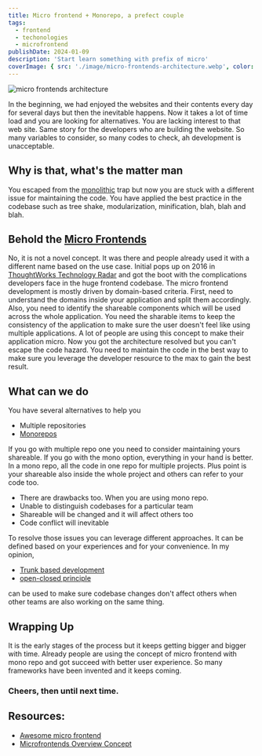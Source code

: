 ```yaml
---
title: Micro frontend + Monorepo, a prefect couple
tags:
  - frontend
  - techonologies
  - microfrontend
publishDate: 2024-01-09
description: 'Start learn something with prefix of micro'
coverImage: { src: './image/micro-frontends-architecture.webp', color: '#60974D' }
---
```


![micro frontends architecture](/images/micro-frontends-architecture.webp)

In the beginning, we had enjoyed the websites and their contents every day for several days but then the inevitable happens. Now it takes a lot of time load and you are looking for alternatives. You are lacking interest to that web site. Same story for the developers who are building the website. So many variables to consider, so many codes to check, ah development is unacceptable.

## Why is that, what's the matter man

You escaped from the [monolithic](https://microservices.io/patterns/monolithic.html) trap but now you are stuck with a different issue for maintaining the code. You have applied the best practice in the codebase such as tree shake, modularization, minification, blah, blah and blah.

## Behold the [Micro Frontends](https://micro-frontends.org/)

No, it is not a novel concept. It was there and people already used it with a different name based on the use case. Initial pops up on 2016 in [ThoughtWorks Technology Radar](https://www.thoughtworks.com/radar/techniques/micro-frontends) and got the boot with the complications developers face in the huge frontend codebase.
The micro frontend development is mostly driven by domain-based criteria. First, need to understand the domains inside your application and split them accordingly. Also, you need to identify the shareable components which will be used across the whole application. You need the sharable items to keep the consistency of the application to make sure the user doesn't feel like using multiple applications. A lot of people are using this concept to make their application micro.
Now you got the architecture resolved but you can't escape the code hazard. You need to maintain the code in the best way to make sure you leverage the developer resource to the max to gain the best result.

## What can we do

You have several alternatives to help you

- Multiple repositories
- [Monorepos](https://www.perforce.com/posts/vcs/what-monorepo)

If you go with multiple repo one you need to consider maintaining yours shareable. If you go with the mono option, everything in your hand is better.
In a mono repo, all the code in one repo for multiple projects. Plus point is your shareable also inside the whole project and others can refer to your code too.

- There are drawbacks too. When you are using mono repo.
- Unable to distinguish codebases for a particular team
- Shareable will be changed and it will affect others too
- Code conflict will inevitable

To resolve those issues you can leverage different approaches. It can be defined based on your experiences and for your convenience. In my opinion,

- [Trunk based development](https://trunkbaseddevelopment.com/)
- [open-closed principle](https://en.wikipedia.org/wiki/Open%E2%80%93closed_principle)

can be used to make sure codebase changes don't affect others when other teams are also working on the same thing.

## Wrapping Up

It is the early stages of the process but it keeps getting bigger and bigger with time. Already people are using the concept of micro frontend with mono repo and got succeed with better user experience. So many frameworks have been invented and it keeps coming.

### Cheers, then until next time.

## Resources:

- [Awesome micro frontend](https://github.com/rajasegar/awesome-micro-frontends)
- [Microfrontends Overview Concept](https://single-spa.js.org/docs/microfrontends-concept)
